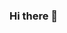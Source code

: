 ### Hi there 👋

<!--
About
Hi!! 😊 my name is Perla Massiel Serrano I am from the Dominican Republic 
and I am currently dedicated to Front-end development and I am fluent
in HTML, CSS, JavaScript, React, Next js Tailwind Css, Bootstrap

- 🌱 I’m currently learning React
- 👯 I’m looking to collaborate on front-end
- 📫 How to reach me: perlaserrano2015@outlook.com
- 😄 Pronouns: Perla

-->
